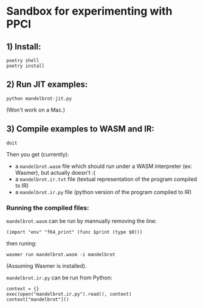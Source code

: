 Sandbox for experimenting with PPCI
===================================


## 1) Install:

```
poetry shell
poetry install
```

## 2) Run JIT examples:

```
python mandelbrot-jit.py
```

(Won't work on a Mac.)

## 3) Compile examples to WASM and IR:

```
doit
```

Then you get (currently): 

- a `mandelbrot.wasm` file which should run under a WASM interpreter (ex: Wasmer), but actually doesn't :(
- a `mandelbrot.ir.txt` file (textual representation of the program compiled to IR) 
- a `mandelbrot.ir.py` file (python version of the program compiled to IR) 

### Running the compiled files:

`mandelbrot.wasm` can be run by mannually removing the line: 

```
(import "env" "f64_print" (func $print (type $0)))
```

then runing: 

```
wasmer run mandelbrot.wasm -i mandelbrot
```

(Assuming Wasmer is installed).

`mandelbrot.ir.py` can be run from Python:

```
context = {}
exec(open("mandelbrot.ir.py").read(), context)
context["mandelbrot"]()
```


```
